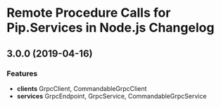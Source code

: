 # Remote Procedure Calls for Pip.Services in Node.js Changelog

## <a name="3.0.0"></a> 3.0.0 (2019-04-16)

### Features
* **clients** GrpcClient, CommandableGrpcClient
* **services** GrpcEndpoint, GrpcService, CommandableGrpcService

